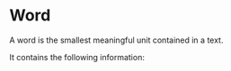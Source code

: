 # Word
A word is the smallest meaningful unit contained in a text. 

It contains the following information: 

